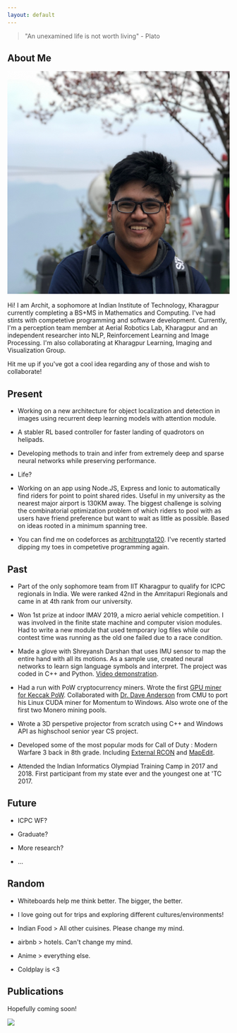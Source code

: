 ```yaml
---
layout: default
---
```


> "An unexamined life is not worth living" - Plato

## About Me

<img class="profile-picture" src="archit.jpg">

Hi! I am Archit, a sophomore at Indian Institute of Technology, Kharagpur currently completing a BS+MS in Mathematics and Computing. I've had stints with competetive programming and software development.  Currently, I'm a perception team member at Aerial Robotics Lab, Kharagpur and an independent researcher into NLP, Reinforcement Learning and Image Processing. I'm also collaborating at Kharagpur Learning, Imaging and Visualization Group. 

Hit me up if you've got a cool idea regarding any of those and wish to collaborate!

## Present

* Working on a new architecture for object localization and detection in images using recurrent deep learning models with attention module. 

* A stabler RL based controller for faster landing of quadrotors on helipads.

* Developing methods to train and infer from extremely deep and sparse neural networks while preserving performance. 

* Life?

* Working on an app using Node.JS, Express and Ionic to automatically find riders for point to point shared rides. Useful in my university as the nearest major airport is 130KM away. The biggest challenge is solving the combinatorial optimization problem of which riders to pool with as users have friend preference but want to wait as little as possible. Based on ideas rooted in a minimum spanning tree.

* You can find me on codeforces as [architrungta120](https://codeforces.com/profile/architrungta120). I've recently started dipping my toes in competetive programming again.

## Past

* Part of the only sophomore team from IIT Kharagpur to qualify for ICPC regionals in India. We were ranked 42nd in the Amritapuri Regionals and came in at 4th rank from our university.

* Won 1st prize at indoor IMAV 2019, a micro aerial vehicle competition. I was involved in the finite state machine and computer vision modules. Had to write a new module that used temporary log files while our contest time was running as the old one failed due to a race condition.

* Made a glove with Shreyansh Darshan that uses IMU sensor to map the entire hand with all its motions. As a sample use, created neural networks to learn sign language symbols and interpret. The project was coded in C++ and Python.  [Video demonstration](https://youtu.be/Rl1C584UrW0).

* Had a run with PoW cryptocurrency miners. Wrote the first [GPU miner for Keccak PoW](https://bitcointalk.org/index.php?topic=453573.0). Collaborated with [Dr. Dave Anderson](https://www.cs.cmu.edu/~dga/) from CMU to port his Linux CUDA miner for Momentum to Windows. Also wrote one of the first two Monero mining pools. 

* Wrote a 3D perspetive projector from scratch using C++ and Windows API as highschool senior year CS project. 

* Developed some of the most popular mods for Call of Duty : Modern Warfare 3 back in 8th grade. Including [External RCON](https://www.itsmods.com/forum/Thread-Release-BigBrotherBot-External-Rcon-0-5-Chat-viewer-0-2-beta.html) and [MapEdit](https://www.itsmods.com/forum/Thread-Release-MapEdit-for-MW3-1-4.html).

* Attended the Indian Informatics Olympiad Training Camp in 2017 and 2018. First participant from my state ever and the youngest one at 'TC 2017. 

## Future

* ICPC WF? 

* Graduate?

* More research?

* ...

## Random

* Whiteboards help me think better. The bigger, the better. 

* I love going out for trips and exploring different cultures/environments!

* Indian Food > All other cuisines. Please change my mind. 

* airbnb > hotels. Can't change my mind.

* Anime > everything else. 

* Coldplay is <3 

## Publications

Hopefully coming soon!

<img src="https://imgs.xkcd.com/comics/machine_learning_2x.png">



